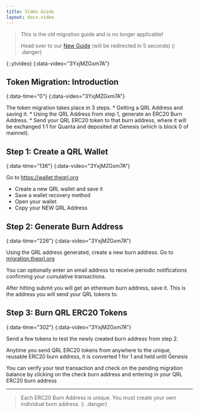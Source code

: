 ```yaml
---
title: Video Guide
layout: docs.video
---
```


<meta http-equiv="refresh" content="5;URL='/tokenmigration/newguide'" />

> This is the old migration guide and is no longer applicable! 
>
> Head over to our [New Guide](/tokenmigration/newguide) (will be redirected in 5 seconds)
{: .danger}

>
{:.ytvideo}
{:data-video="3YxjMZGxm7A"}

## Token Migration: Introduction
{:data-time="0"}
{:data-video="3YxjMZGxm7A"}

<div markdown="1">
The token migration takes place in 3 steps.
* Getting a QRL Address and saving it.
* Using the QRL Address from step 1, generate an ERC20 Burn Address.
* Send your QRL ERC20 token to that burn address, where it will be exchanged 1:1 for Quanta and deposited at Genesis (which is block 0 of mainnet).
</div>

## Step 1: Create a QRL Wallet
{:data-time="136"}
{:data-video="3YxjMZGxm7A"}

<div markdown="1">
Go to <a href="https://wallet.theqrl.org" target="_blank">https://wallet.theqrl.org</a>

* Create a new QRL wallet and save it
* Save a wallet recovery method
* Open your wallet
* Copy your NEW QRL Address
</div>

## Step 2: Generate Burn Address
{:data-time="226"}
{:data-video="3YxjMZGxm7A"}

<div markdown="1">
Using the QRL address generated, create a new burn address.
Go to <a href="https://migration.theqrl.org" target="_blank"> migration.theqrl.org</a>

You can optionally enter an email address to receive periodic notifications confirming your cumulative transactions.

After hitting submit you will get an ethereum burn address, save it.
This is the address you will send your QRL tokens to.
</div>

## Step 3: Burn QRL ERC20 Tokens
{:data-time="302"}
{:data-video="3YxjMZGxm7A"}

<div markdown="1">


Send a few tokens to test the newly created burn address from step 2. 

Anytime you send QRL ERC20 tokens from anywhere to the unique, reusable ERC20 burn address, it is converted 1 for 1 and held until Genesis

You can verify your test transaction and check on the pending migration balance by clicking on the check burn address and entering in your QRL ERC20 burn address

</div>

---

> Each ERC20 Burn Address is unique. You must create your own individual burn address.
{: .danger}